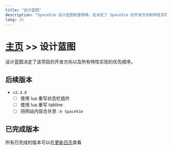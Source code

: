```yaml
---
title: "设计蓝图"
description: "SpaceVim 设计蓝图和里程碑，这决定了 SpaceVim 的开发方向和特性实现的优先顺序。"
lang: zh
---
```


# [主页](../) >> 设计蓝图

设计蓝图决定了该项目的开发方向以及所有特性实现的优先顺序。

## 后续版本

- `v2.4.0`
  - [ ] 使用 lua 重写状态栏插件
  - [ ] 使用 lua 重写 tabline
  - [ ] 将网站内容合并至 `:h SpaceVim`

## 已完成版本

所有已完成的版本可以在[更新日志](../development/#更新日志)查看
